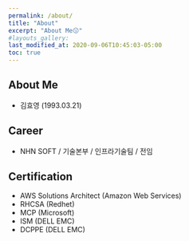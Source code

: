 ```yaml
---
permalink: /about/
title: "About"
excerpt: "About Me😗"
#layouts_gallery:
last_modified_at: 2020-09-06T10:45:03-05:00
toc: true
---
```


## About Me
* 김효영 (1993.03.21)

## Career
 * NHN SOFT / 기술본부 / 인프라기술팀 / 전임
   
## Certification 
 * AWS Solutions Architect (Amazon Web Services)
 * RHCSA (Redhet)
 * MCP (Microsoft)
 * ISM (DELL EMC)
 * DCPPE (DELL EMC)
